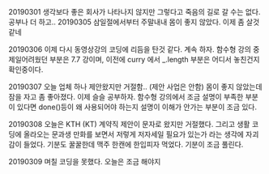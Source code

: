 20190301 생각보다 좋은 회사가 나타나지 않지만 그렇다고 죽음의 길로 갈 수는 없다. 공부나 더 하고.. 
20190305 삼일절에서부터 주말내내 몸이 좋지 않았다. 이제 좀 살것 같네

20190306 이제 다시 동영상강의 코딩에 리듬을 탄것 같다. 계속 하자.
함수형 강의 중 제일어려웠던 부분은 7.7 강이며, 이전에 curry 에서 _.length 부분은 어디서 놓친건지 확인중이다.

20190307 오늘 업체 하나 제안왔지만 거절함.. (제안 사업은 안함) 몸이 좋지 않았는데 잠을 자고 좀 좋아졌다. 이제 슬슬 공부하자. 함수형 강의에서 조금 설명이 부족한 부분이 있다면 
done()등이 왜 사용되어야 하는지 설명이 이해가 안가는 부분이 조금 있다. 

20190308 오늘은 KTH (KT) 계약직 제안이 문자로 왔지만 거절했다. 그리고 생활 코딩에 올라오는 문과생 만화를 보면서 저렇게 저자세일 필요가 있는가 라는 생각에 자괴감이 들었다. 기분도 꿀꿀한데 맥주 한캔에 한입피자 먹었다. 기분이 조금 풀린다.

20190309 며칠 코딩을 못했다. 오늘은 조금 해야지
